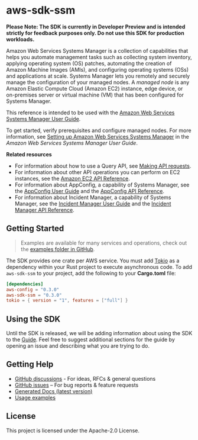# aws-sdk-ssm

**Please Note: The SDK is currently in Developer Preview and is intended strictly for
feedback purposes only. Do not use this SDK for production workloads.**

Amazon Web Services Systems Manager is a collection of capabilities that helps you automate management tasks such as collecting system inventory, applying operating system (OS) patches, automating the creation of Amazon Machine Images (AMIs), and configuring operating systems (OSs) and applications at scale. Systems Manager lets you remotely and securely manage the configuration of your managed nodes. A _managed node_ is any Amazon Elastic Compute Cloud (Amazon EC2) instance, edge device, or on-premises server or virtual machine (VM) that has been configured for Systems Manager.

This reference is intended to be used with the [Amazon Web Services Systems Manager User Guide](https://docs.aws.amazon.com/systems-manager/latest/userguide/).

To get started, verify prerequisites and configure managed nodes. For more information, see [Setting up Amazon Web Services Systems Manager](https://docs.aws.amazon.com/systems-manager/latest/userguide/systems-manager-setting-up.html) in the _Amazon Web Services Systems Manager User Guide_.

__Related resources__
  - For information about how to use a Query API, see [Making API requests](https://docs.aws.amazon.com/AWSEC2/latest/APIReference/making-api-requests.html).
  - For information about other API operations you can perform on EC2 instances, see the [Amazon EC2 API Reference](https://docs.aws.amazon.com/AWSEC2/latest/APIReference/).
  - For information about AppConfig, a capability of Systems Manager, see the [AppConfig User Guide](https://docs.aws.amazon.com/appconfig/latest/userguide/) and the [AppConfig API Reference](https://docs.aws.amazon.com/appconfig/2019-10-09/APIReference/).
  - For information about Incident Manager, a capability of Systems Manager, see the [Incident Manager User Guide](https://docs.aws.amazon.com/incident-manager/latest/userguide/) and the [Incident Manager API Reference](https://docs.aws.amazon.com/incident-manager/latest/APIReference/).

## Getting Started

> Examples are available for many services and operations, check out the
> [examples folder in GitHub](https://github.com/awslabs/aws-sdk-rust/tree/main/examples).

The SDK provides one crate per AWS service. You must add [Tokio](https://crates.io/crates/tokio)
as a dependency within your Rust project to execute asynchronous code. To add `aws-sdk-ssm` to
your project, add the following to your **Cargo.toml** file:

```toml
[dependencies]
aws-config = "0.3.0"
aws-sdk-ssm = "0.3.0"
tokio = { version = "1", features = ["full"] }
```

## Using the SDK

Until the SDK is released, we will be adding information about using the SDK to the
[Guide](https://github.com/awslabs/aws-sdk-rust/blob/main/Guide.md). Feel free to suggest
additional sections for the guide by opening an issue and describing what you are trying to do.

## Getting Help

* [GitHub discussions](https://github.com/awslabs/aws-sdk-rust/discussions) - For ideas, RFCs & general questions
* [GitHub issues](https://github.com/awslabs/aws-sdk-rust/issues/new/choose) – For bug reports & feature requests
* [Generated Docs (latest version)](https://awslabs.github.io/aws-sdk-rust/)
* [Usage examples](https://github.com/awslabs/aws-sdk-rust/tree/main/examples)

## License

This project is licensed under the Apache-2.0 License.

